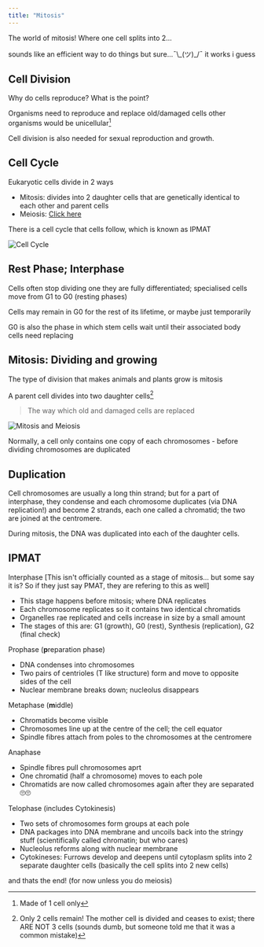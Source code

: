 ```yaml
---
title: "Mitosis"
---
```

The world of mitosis! Where one cell splits into 2...

sounds like an efficient way to do things but sure...¯\\\_(ツ)\_/¯ it works i guess

## Cell Division
Why do cells reproduce? What is the point?

Organisms need to reproduce and replace old/damaged cells other organisms would be unicellular[^1]

Cell division is also needed for sexual reproduction and growth.

## Cell Cycle
Eukaryotic cells divide in 2 ways
- Mitosis: divides into 2 daughter cells that are genetically identical to each other and parent cells
- Meiosis: [Click here](meiosis.md)

There is a cell cycle that cells follow, which is known as IPMAT

![Cell Cycle](/wanderer-archive/assets/images/cell-cycle.jpg)

## Rest Phase; Interphase
Cells often stop dividing one they are fully differentiated; specialised cells move from G1 to G0 (resting phases)

Cells may remain in G0 for the rest of its lifetime, or maybe just temporarily

G0 is also the phase in which stem cells wait until their associated body cells need replacing

## Mitosis: Dividing and growing
The type of division that makes animals and plants grow is mitosis

A parent cell divides into two daughter cells[^2]
> The way which old and damaged cells are replaced

![Mitosis and Meiosis](/wanderer-archive/assets/images/mitosis-vs-meiosis.webp)

Normally, a cell only contains one copy of each chromosomes - before dividing chromosomes are duplicated

## Duplication
Cell chromosomes are usually a long thin strand; but for a part of interphase, they condense and each chromosome duplicates (via DNA replication!) and become 2 strands, each one called a chromatid; the two are joined at the centromere.

During mitosis, the DNA was duplicated into each of the daughter cells.

## IPMAT
Interphase [This isn't officially counted as a stage of mitosis... but some say it is? So if they just say PMAT, they are refering to this as well]
- This stage happens before mitosis; where DNA replicates
- Each chromosome replicates so it contains two identical chromatids
- Organelles rae replicated and cells increase in size by a small amount
- The stages of this are: G1 (growth), G0 (rest), Synthesis (replication), G2 (final check)

Prophase (**p**reparation phase)
- DNA condenses into chromosomes
- Two pairs of centrioles (T like structure) form and move to opposite sides of the cell
- Nuclear membrane breaks down; nucleolus disappears

Metaphase (**m**iddle)
- Chromatids become visible
- Chromosomes line up at the centre of the cell; the cell equator
- Spindle fibres attach from poles to the chromosomes at the centromere

Anaphase
- Spindle fibres pull chromosomes aprt
- One chromatid (half a chromosome) moves to each pole
- Chromatids are now called chromosomes again after they are separated 🙄🙄

Telophase (includes Cytokinesis)
- Two sets of chromosomes form groups at each pole
- DNA packages into DNA membrane and uncoils back into the stringy stuff (scientifically called chromatin; but who cares)
- Nucleolus reforms along with nuclear membrane
- Cytokineses: Furrows develop and deepens until cytoplasm splits into 2 separate daughter cells (basically the cell splits into 2 new cells)

and thats the end! (for now unless you do meiosis)


[^1]: Made of 1 cell only
[^2]: Only 2 cells remain! The mother cell is divided and ceases to exist; there ARE NOT 3 cells (sounds dumb, but someone told me that it was a common mistake)
